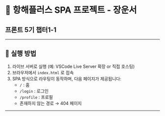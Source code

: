 # 🧭 항해플러스 SPA 프로젝트 - 장운서
## 프론트 5기 챕터1-1

---

## 🚀 실행 방법

1. 라이브 서버로 실행 (예: VSCode Live Server 확장 or 직접 호스팅)
2. 브라우저에서 `index.html` 로 접속
3. SPA 방식으로 라우팅이 동작하며, 다음 페이지가 제공됩니다:
   - `/` : 홈
   - `/login` : 로그인
   - `/profile` : 프로필
   - 존재하지 않는 경로 → 404 페이지

---

